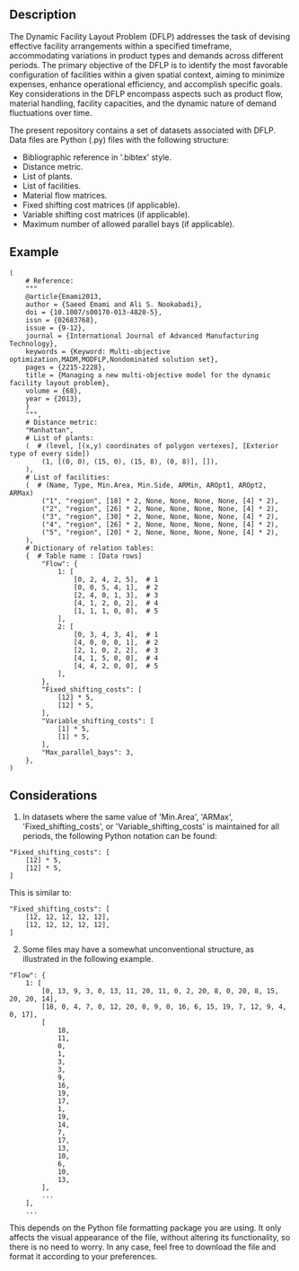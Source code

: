 ## Description

The Dynamic Facility Layout Problem (DFLP) addresses the task of devising effective facility arrangements within a specified timeframe, accommodating variations in product types and demands across different periods. The primary objective of the DFLP is to identify the most favorable configuration of facilities within a given spatial context, aiming to minimize expenses, enhance operational efficiency, and accomplish specific goals. Key considerations in the DFLP encompass aspects such as product flow, material handling, facility capacities, and the dynamic nature of demand fluctuations over time.

The present repository contains a set of datasets associated with DFLP. Data files are Python (.py) files with the following structure:

- Bibliographic reference in '.bibtex' style.
- Distance metric.
- List of plants.
- List of facilities.
- Material flow matrices.
- Fixed shifting cost matrices (if applicable).
- Variable shifting cost matrices (if applicable).
- Maximum number of allowed parallel bays (if applicable).

## Example

```
(
    # Reference:
    """
    @article{Emami2013,
    author = {Saeed Emami and Ali S. Nookabadi},
    doi = {10.1007/s00170-013-4820-5},
    issn = {02683768},
    issue = {9-12},
    journal = {International Journal of Advanced Manufacturing Technology},
    keywords = {Keyword: Multi-objective optimization,MADM,MODFLP,Nondominated solution set},
    pages = {2215-2228},
    title = {Managing a new multi-objective model for the dynamic facility layout problem},
    volume = {68},
    year = {2013},
    }
    """,
    # Distance metric:
    "Manhattan",
    # List of plants:
    (  # (level, [(x,y) coordinates of polygon vertexes], [Exterior type of every side])
        (1, [(0, 0), (15, 0), (15, 8), (0, 8)], []),
    ),
    # List of facilities:
    (  # (Name, Type, Min.Area, Min.Side, ARMin, AROpt1, AROpt2,  ARMax)
        ("1", "region", [18] * 2, None, None, None, None, [4] * 2),
        ("2", "region", [26] * 2, None, None, None, None, [4] * 2),
        ("3", "region", [30] * 2, None, None, None, None, [4] * 2),
        ("4", "region", [26] * 2, None, None, None, None, [4] * 2),
        ("5", "region", [20] * 2, None, None, None, None, [4] * 2),
    ),
    # Dictionary of relation tables:
    {  # Table name : [Data rows]
        "Flow": {
            1: [
                [0, 2, 4, 2, 5],  # 1
                [0, 0, 5, 4, 1],  # 2
                [2, 4, 0, 1, 3],  # 3
                [4, 1, 2, 0, 2],  # 4
                [1, 1, 1, 0, 0],  # 5
            ],
            2: [
                [0, 3, 4, 3, 4],  # 1
                [4, 0, 0, 0, 1],  # 2
                [2, 1, 0, 2, 2],  # 3
                [4, 1, 5, 0, 0],  # 4
                [4, 4, 2, 0, 0],  # 5
            ],
        },
        "Fixed_shifting_costs": [
            [12] * 5,
            [12] * 5,
        ],
        "Variable_shifting_costs": [
            [1] * 5,
            [1] * 5,
        ],
        "Max_parallel_bays": 3,
    },
)
```

## Considerations
1. In datasets where the same value of 'Min.Area', 'ARMax', 'Fixed_shifting_costs', or 'Variable_shifting_costs' is maintained for all periods, the following Python notation can be found:

```
"Fixed_shifting_costs": [
    [12] * 5,
    [12] * 5,
]
```

This is similar to:

```
"Fixed_shifting_costs": [
    [12, 12, 12, 12, 12],
    [12, 12, 12, 12, 12],
]
```

2. Some files may have a somewhat unconventional structure, as illustrated in the following example. 

```
"Flow": {
    1: [
        [0, 13, 9, 3, 0, 13, 11, 20, 11, 0, 2, 20, 8, 0, 20, 8, 15, 20, 20, 14],
        [18, 0, 4, 7, 0, 12, 20, 0, 9, 0, 16, 6, 15, 19, 7, 12, 9, 4, 0, 17],
        [
            18,
            11,
            0,
            1,
            3,
            3,
            9,
            16,
            19,
            17,
            1,
            19,
            14,
            7,
            17,
            13,
            10,
            6,
            10,
            13,
        ],
        ...
    ],
    ...
```

This depends on the Python file formatting package you are using. It only affects the visual appearance of the file, without altering its functionality, so there is no need to worry. In any case, feel free to download the file and format it according to your preferences.
